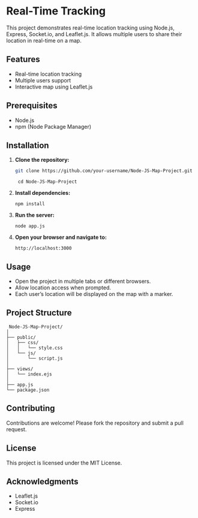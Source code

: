 # Real-Time Tracking

This project demonstrates real-time location tracking using Node.js, Express, Socket.io, and Leaflet.js. It allows multiple users to share their location in real-time on a map.

## Features

- Real-time location tracking
- Multiple users support
- Interactive map using Leaflet.js

## Prerequisites

- Node.js
- npm (Node Package Manager)

## Installation

1. **Clone the repository:**
   
   ```bash
   git clone https://github.com/your-username/Node-JS-Map-Project.git
   ```
   ```
    cd Node-JS-Map-Project
   ```
2. **Install dependencies:**

    ```
    npm install
    ```

3. **Run the server:**

    ```
    node app.js
    ```

4. **Open your browser and navigate to:**

    ```
    http://localhost:3000
    ```
## Usage
  - Open the project in multiple tabs or different browsers.
  - Allow location access when prompted.
  - Each user’s location will be displayed on the map with a marker.

## Project Structure
```
 Node-JS-Map-Project/
│
├── public/
│   ├── css/
│   │   └── style.css
│   └── js/
│       └── script.js
│
├── views/
│   └── index.ejs
│
├── app.js
└── package.json
```

## Contributing
Contributions are welcome! Please fork the repository and submit a pull request.

## License
This project is licensed under the MIT License.

## Acknowledgments
 - Leaflet.js
 - Socket.io
 - Express


